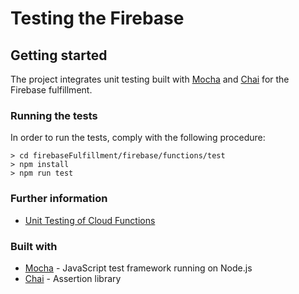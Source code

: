 # Testing the Firebase

## Getting started
The project integrates unit testing built with [Mocha](https://mochajs.org/) and [Chai](http://www.chaijs.com/) for the Firebase fulfillment.

### Running the tests
In order to run the tests, comply with the following procedure:

```
> cd firebaseFulfillment/firebase/functions/test
> npm install
> npm run test
```

### Further information

* [Unit Testing of Cloud Functions](https://firebase.google.com/docs/functions/unit-testing)

### Built with

* [Mocha](https://mochajs.org/) - JavaScript test framework running on Node.js
* [Chai](http://www.chaijs.com/) - Assertion library
